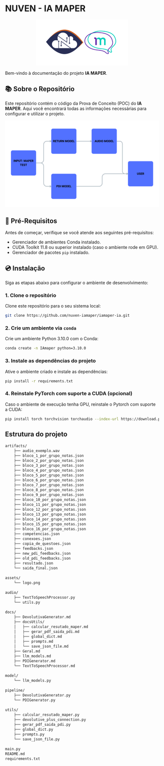 # NUVEN - IA MAPER
<p align="center">
    <img src="assets/logo.png" alt="Descrição da Imagem" width="300">
</p>

Bem-vindo à documentação do projeto **IA MAPER**.

## 📚 Sobre o Repositório

Este repositório contém o código da Prova de Conceito (POC) do **IA MAPER**. Aqui você encontrará todas as informações necessárias para configurar e utilizar o projeto.

<p align="center">
    <img src="assets/INPUT.png" alt="Descrição da Imagem" width="900">
</p>


## 🎲 Pré-Requisitos

Antes de começar, verifique se você atende aos seguintes pré-requisitos:

- Gerenciador de ambientes Conda instalado.
- CUDA Toolkit 11.8 ou superior instalado (caso o ambiente rode em GPU).
- Gerenciador de pacotes `pip` instalado.

## 💿 Instalação

Siga as etapas abaixo para configurar o ambiente de desenvolvimento:

### 1. Clone o repositório

Clone este repositório para o seu sistema local:

```bash
git clone https://github.com/nuven-iamaper/iamaper-ia.git
```

### 2. Crie um ambiente via `conda`

Crie um ambiente Python 3.10.0 com o Conda:

```bash
conda create -n IAmaper python=3.10.0
```

### 3. Instale as dependências do projeto

Ative o ambiente criado e instale as dependências:

```bash
pip install -r requirements.txt
```

### 4. Reinstale PyTorch com suporte a CUDA (opcional)

Caso o ambiente de execução tenha GPU, reinstale o Pytorch com suporte a CUDA:

```bash
pip install torch torchvision torchaudio --index-url https://download.pytorch.org/whl/cu118
```

## Estrutura do projeto

    artifacts/
        ├── audio_exemplo.wav
        ├── bloco_1_por_grupo_notas.json
        ├── bloco_2_por_grupo_notas.json
        ├── bloco_3_por_grupo_notas.json
        ├── bloco_4_por_grupo_notas.json
        ├── bloco_5_por_grupo_notas.json
        ├── bloco_6_por_grupo_notas.json
        ├── bloco_7_por_grupo_notas.json
        ├── bloco_8_por_grupo_notas.json
        ├── bloco_9_por_grupo_notas.json
        ├── bloco_10_por_grupo_notas.json
        ├── bloco_11_por_grupo_notas.json
        ├── bloco_12_por_grupo_notas.json
        ├── bloco_13_por_grupo_notas.json
        ├── bloco_14_por_grupo_notas.json
        ├── bloco_15_por_grupo_notas.json
        ├── bloco_16_por_grupo_notas.json
        ├── competencias.json
        ├── conexoes.json
        ├── copia_de_questoes.json
        ├── feedbacks.json
        ├── new_pdi_feedbacks.json
        ├── old_pdi_feedbacks.json
        ├── resultado.json
        └── saida_final.json

    assets/
        └── logo.png

    audio/
        ├── TextToSpeechProcessor.py
        └── utils.py

    docs/
        ├── DevolutivaGenerator.md
        ├── docsUtils/
        │   ├── calcular_resutado_maper.md
        │   ├── gerar_pdf_saida_pdi.md
        │   ├── global_dict.md
        │   ├── prompts.md
        │   └── save_json_file.md
        ├── Geral.md
        ├── llm_models.md
        ├── PDIGenerator.md
        └── TextToSpeechProcessor.md

    model/
        └── llm_models.py

    pipeline/
        ├── DevolutivaGenerator.py
        └── PDIGenerator.py

    utils/
        ├── calcular_resutado_maper.py
        ├── devolutive_plus_connection.py
        ├── gerar_pdf_saida_pdi.py
        ├── global_dict.py
        ├── prompts.py
        └── save_json_file.py

    main.py
    README.md
    requirements.txt
